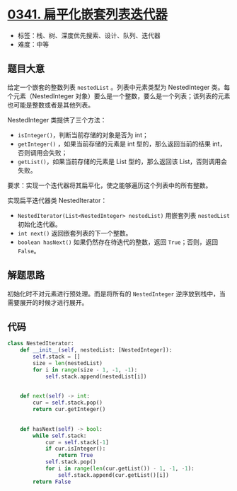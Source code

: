 # [0341. 扁平化嵌套列表迭代器](https://leetcode-cn.com/problems/flatten-nested-list-iterator/)

- 标签：栈、树、深度优先搜索、设计、队列、迭代器
- 难度：中等

## 题目大意

给定一个嵌套的整数列表 `nestedList` 。列表中元素类型为 NestedInteger 类。每个元素（NestedInteger 对象）要么是一个整数，要么是一个列表；该列表的元素也可能是整数或者是其他列表。

NestedInteger 类提供了三个方法：

- `isInteger()`，判断当前存储的对象是否为 int；
- `getInteger()` ，如果当前存储的元素是 int 型的，那么返回当前的结果 int，否则调用会失败；
- `getList()`，如果当前存储的元素是 List<NestedInteger> 型的，那么返回该 List，否则调用会失败。

要求：实现一个迭代器将其扁平化，使之能够遍历这个列表中的所有整数。

实现扁平迭代器类 NestedIterator：

- `NestedIterator(List<NestedInteger> nestedList)` 用嵌套列表 `nestedList` 初始化迭代器。
- `int next()` 返回嵌套列表的下一个整数。
- `boolean hasNext()` 如果仍然存在待迭代的整数，返回 `True`；否则，返回 `False`。

## 解题思路

初始化时不对元素进行预处理。而是将所有的 `NestedInteger` 逆序放到栈中，当需要展开的时候才进行展开。

## 代码

```Python
class NestedIterator:
    def __init__(self, nestedList: [NestedInteger]):
        self.stack = []
        size = len(nestedList)
        for i in range(size - 1, -1, -1):
            self.stack.append(nestedList[i])
        
    
    def next(self) -> int:
        cur = self.stack.pop()
        return cur.getInteger()
        
    
    def hasNext(self) -> bool:
        while self.stack:
            cur = self.stack[-1]
            if cur.isInteger():
                return True
            self.stack.pop()
            for i in range(len(cur.getList()) - 1, -1, -1):
                self.stack.append(cur.getList()[i])
        return False
```

